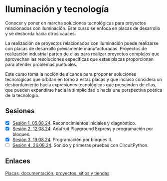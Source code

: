 # Iluminación y tecnología

Conocer y poner en marcha soluciones tecnológicas para proyectos relacionados con iluminación. Este curso se enfoca en placas de desarrollo y se desborda hacia otros cauces.

La realización de proyectos relacionados con iluminación puede realizarse con placas de desarrollo previamente manufacturadas. Proyectos de realización industrial parten de ellas para realizar proyectos complejos que aprovechan las resoluciones específicas que estas placas proporcionan para atender problemas puntuales.

Este curso toma la noción de alcance para proponer soluciones tecnológicas que orbitan en torno a estas placas y que incluso considera un desbordamiento hacia expresiones tecnológicas que prescinden de ellas, que pueden expandirse hacia la simplicidad o hacia una perspectiva poética de la tecnología.

## Sesiones 

- [x] [Sesión 1. 05.08.24](./sesiones/s01/s01.md). Reconocimientos iniciales y diagnóstico.
- [x] [Sesión 2. 12.08.24](./sesiones/s02/s02.md). Adafruit Playground Express y programación por bloques. 
- [x] [Sesión 3. 19.08.24](./sesiones/s03/s03.md). Programación por bloques II.
- [ ] [Sesión 4. 26.08.24](./sesiones/s04/s04.md). Sonido y primeras pruebas con CircuitPython.  

## Enlaces 

[Placas, documentación, proyectos, sitios y tiendas](./enlaces.md)